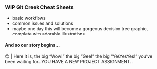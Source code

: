 ### WIP Git Creek Cheat Sheets

- basic workflows
- common issues and solutions
- maybe one day this will become a gorgeous decision tree graphic, complete with adorable illustrations

#### And so our story begins...

:heart_eyes: | Here it is, the big “Wow!” the big “Gee!” the big “YesYesYes!” you’ve been waiting for...YOU HAVE A NEW PROJECT ASSIGNMENT. .
